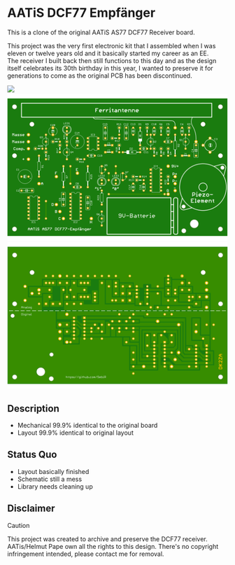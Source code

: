 # AATiS DCF77 Empfänger

This is a clone of the original AATiS AS77 DCF77 Receiver board.

This project was the very first electronic kit that I assembled when I was eleven or twelve years old and it basically started my career as an EE.\
The receiver I built back then still functions to this day and as the design itself celebrates its 30th birthday in this year, I wanted to preserve it for generations to come as the original PCB has been discontinued.

<img src="./Documentation/as77_original.jpg" width="600">

<img src="./Documentation/AS077_DCF77_Empfaenger_PCB_Top.png" width="600">

<img src="./Documentation/AS077_DCF77_Empfaenger_PCB_Top_Bot.png" width="600">

## Description

* Mechanical 99.9% identical to the original board
* Layout 99.9% identical to original layout

## Status Quo
* Layout basically finished
* Schematic still a mess
* Library needs cleaning up

## Disclaimer
> [!CAUTION]
> This project was created to archive and preserve the DCF77 receiver. AATis/Helmut Pape own all the rights to this design.
> There's no copyright infringement intended, please contact me for removal.